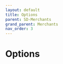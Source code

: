 ```yaml
---
layout: default
title: Options
parent: SD-Merchants
grand_parent: Merchants
nav_order: 3
---
```


# Options